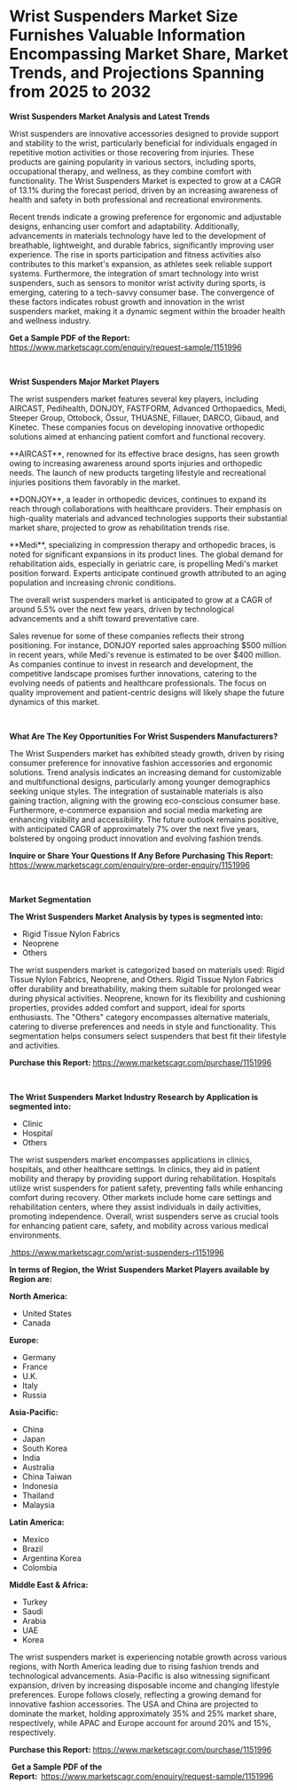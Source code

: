 <p><h1>Wrist Suspenders Market Size Furnishes Valuable Information Encompassing Market Share, Market Trends, and Projections Spanning from 2025 to 2032</h1></p><p><strong>Wrist Suspenders Market Analysis and Latest Trends</strong></p>
<p><p>Wrist suspenders are innovative accessories designed to provide support and stability to the wrist, particularly beneficial for individuals engaged in repetitive motion activities or those recovering from injuries. These products are gaining popularity in various sectors, including sports, occupational therapy, and wellness, as they combine comfort with functionality. The Wrist Suspenders Market is expected to grow at a CAGR of 13.1% during the forecast period, driven by an increasing awareness of health and safety in both professional and recreational environments.</p><p>Recent trends indicate a growing preference for ergonomic and adjustable designs, enhancing user comfort and adaptability. Additionally, advancements in materials technology have led to the development of breathable, lightweight, and durable fabrics, significantly improving user experience. The rise in sports participation and fitness activities also contributes to this market's expansion, as athletes seek reliable support systems. Furthermore, the integration of smart technology into wrist suspenders, such as sensors to monitor wrist activity during sports, is emerging, catering to a tech-savvy consumer base. The convergence of these factors indicates robust growth and innovation in the wrist suspenders market, making it a dynamic segment within the broader health and wellness industry.</p></p>
<p><strong>Get a Sample PDF of the Report:&nbsp;</strong> <a href="https://www.marketscagr.com/enquiry/request-sample/1151996?utm_campaign=3540&utm_medium=2&utm_source=Github&utm_content=ia&utm_term=14042025&utm_id=wrist-suspenders">https://www.marketscagr.com/enquiry/request-sample/1151996</a></p>
<p>&nbsp;</p>
<p><strong>Wrist Suspenders Major Market Players</strong></p>
<p><p>The wrist suspenders market features several key players, including AIRCAST, Pedihealth, DONJOY, FASTFORM, Advanced Orthopaedics, Medi, Steeper Group, Ottobock, Össur, THUASNE, Fillauer, DARCO, Gibaud, and Kinetec. These companies focus on developing innovative orthopedic solutions aimed at enhancing patient comfort and functional recovery.</p><p>**AIRCAST**, renowned for its effective brace designs, has seen growth owing to increasing awareness around sports injuries and orthopedic needs. The launch of new products targeting lifestyle and recreational injuries positions them favorably in the market.</p><p>**DONJOY**, a leader in orthopedic devices, continues to expand its reach through collaborations with healthcare providers. Their emphasis on high-quality materials and advanced technologies supports their substantial market share, projected to grow as rehabilitation trends rise.</p><p>**Medi**, specializing in compression therapy and orthopedic braces, is noted for significant expansions in its product lines. The global demand for rehabilitation aids, especially in geriatric care, is propelling Medi's market position forward. Experts anticipate continued growth attributed to an aging population and increasing chronic conditions.</p><p>The overall wrist suspenders market is anticipated to grow at a CAGR of around 5.5% over the next few years, driven by technological advancements and a shift toward preventative care.</p><p>Sales revenue for some of these companies reflects their strong positioning. For instance, DONJOY reported sales approaching $500 million in recent years, while Medi's revenue is estimated to be over $400 million. As companies continue to invest in research and development, the competitive landscape promises further innovations, catering to the evolving needs of patients and healthcare professionals. The focus on quality improvement and patient-centric designs will likely shape the future dynamics of this market.</p></p>
<p>&nbsp;</p>
<p><strong>What Are The Key Opportunities For Wrist Suspenders Manufacturers?</strong></p>
<p><p>The Wrist Suspenders market has exhibited steady growth, driven by rising consumer preference for innovative fashion accessories and ergonomic solutions. Trend analysis indicates an increasing demand for customizable and multifunctional designs, particularly among younger demographics seeking unique styles. The integration of sustainable materials is also gaining traction, aligning with the growing eco-conscious consumer base. Furthermore, e-commerce expansion and social media marketing are enhancing visibility and accessibility. The future outlook remains positive, with anticipated CAGR of approximately 7% over the next five years, bolstered by ongoing product innovation and evolving fashion trends.</p></p>
<p><strong>Inquire or Share Your Questions If Any Before Purchasing This Report:</strong> <a href="https://www.marketscagr.com/enquiry/pre-order-enquiry/1151996?utm_campaign=3540&utm_medium=2&utm_source=Github&utm_content=ia&utm_term=14042025&utm_id=wrist-suspenders">https://www.marketscagr.com/enquiry/pre-order-enquiry/1151996</a></p>
<p>&nbsp;</p>
<p><strong>Market Segmentation</strong></p>
<p><strong>The Wrist Suspenders Market Analysis by types is segmented into:</strong></p>
<p><ul><li>Rigid Tissue Nylon Fabrics</li><li>Neoprene</li><li>Others</li></ul></p>
<p><p>The wrist suspenders market is categorized based on materials used: Rigid Tissue Nylon Fabrics, Neoprene, and Others. Rigid Tissue Nylon Fabrics offer durability and breathability, making them suitable for prolonged wear during physical activities. Neoprene, known for its flexibility and cushioning properties, provides added comfort and support, ideal for sports enthusiasts. The "Others" category encompasses alternative materials, catering to diverse preferences and needs in style and functionality. This segmentation helps consumers select suspenders that best fit their lifestyle and activities.</p></p>
<p><strong>Purchase this Report:&nbsp;</strong><a href="https://www.marketscagr.com/purchase/1151996?utm_campaign=3540&utm_medium=2&utm_source=Github&utm_content=ia&utm_term=14042025&utm_id=wrist-suspenders">https://www.marketscagr.com/purchase/1151996</a></p>
<p>&nbsp;</p>
<p><strong>The Wrist Suspenders Market Industry Research by Application is segmented into:</strong></p>
<p><ul><li>Clinic</li><li>Hospital</li><li>Others</li></ul></p>
<p><p>The wrist suspenders market encompasses applications in clinics, hospitals, and other healthcare settings. In clinics, they aid in patient mobility and therapy by providing support during rehabilitation. Hospitals utilize wrist suspenders for patient safety, preventing falls while enhancing comfort during recovery. Other markets include home care settings and rehabilitation centers, where they assist individuals in daily activities, promoting independence. Overall, wrist suspenders serve as crucial tools for enhancing patient care, safety, and mobility across various medical environments.</p></p>
<p><a href="https://www.marketscagr.com/wrist-suspenders-r1151996?utm_campaign=3540&utm_medium=2&utm_source=Github&utm_content=ia&utm_term=14042025&utm_id=wrist-suspenders">&nbsp;https://www.marketscagr.com/wrist-suspenders-r1151996</a></p>
<p><strong>In terms of Region, the Wrist Suspenders Market Players available by Region are:</strong></p>
<p>
    <p> <strong> North America: </strong>
        <ul>
            <li>United States</li>
            <li>Canada</li>
        </ul>
        </p> 
    <p> <strong> Europe: </strong>
        <ul>
            <li>Germany</li>
            <li>France</li>
            <li>U.K.</li>
            <li>Italy</li>
            <li>Russia</li>
        </ul>
        </p> 
    <p> <strong> Asia-Pacific: </strong>
        <ul>
            <li>China</li>
            <li>Japan</li>
            <li>South Korea</li>
            <li>India</li>
            <li>Australia</li>
            <li>China Taiwan</li>
            <li>Indonesia</li>
            <li>Thailand</li>
            <li>Malaysia</li>
        </ul>
        </p> 
    <p> <strong> Latin America: </strong>
        <ul>
            <li>Mexico</li>
            <li>Brazil</li>
            <li>Argentina Korea</li>
            <li>Colombia</li>
        </ul>
        </p> 
    <p> <strong> Middle East & Africa: </strong>
        <ul>
            <li>Turkey</li>
            <li>Saudi</li>
            <li>Arabia</li>
            <li>UAE</li>
            <li>Korea</li>
        </ul>
    </p>
    </p>
<p><p>The wrist suspenders market is experiencing notable growth across various regions, with North America leading due to rising fashion trends and technological advancements. Asia-Pacific is also witnessing significant expansion, driven by increasing disposable income and changing lifestyle preferences. Europe follows closely, reflecting a growing demand for innovative fashion accessories. The USA and China are projected to dominate the market, holding approximately 35% and 25% market share, respectively, while APAC and Europe account for around 20% and 15%, respectively.</p></p>
<p><strong>Purchase this Report: </strong><a href="https://www.marketscagr.com/purchase/1151996?utm_campaign=3540&utm_medium=2&utm_source=Github&utm_content=ia&utm_term=14042025&utm_id=wrist-suspenders">https://www.marketscagr.com/purchase/1151996</a></p>
<p>&nbsp;<strong>Get a Sample PDF of the Report:&nbsp;&nbsp;</strong><a href="https://www.marketscagr.com/enquiry/request-sample/1151996?utm_campaign=3540&utm_medium=2&utm_source=Github&utm_content=ia&utm_term=14042025&utm_id=wrist-suspenders">https://www.marketscagr.com/enquiry/request-sample/1151996</a></p>
<p><strong></strong></p>
<p><p></p><p></p><p></p></p>